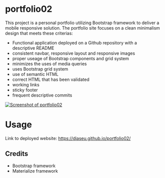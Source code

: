# portfolio02

This project is a personal portfolio utilizing Bootstrap framework to deliver a mobile responsive solution.  The portfolio site focuses on a clean minimalism design that meets these criterias:
- Functional application deployed on a Github repository with a descriptive README
- consistent navbar, responsive layout and responsive images
- proper useage of Bootstrap components and grid system
- minimizes the uses of media queries
- uses Bootstrap grid system
- use of semantic HTML
- correct HTML that has been validated
- working links
- sticky footer
- frequent descriptive commits

<a href=""><img src="https://i.imgur.com/6AdOHGt.png" alt="Screenshot of portfolio02" /></a>

# Usage
Link to deployed website: https://diaseu.github.io/portfolio02/
 
## Credits

- Bootstrap framework
- Materialize framework
